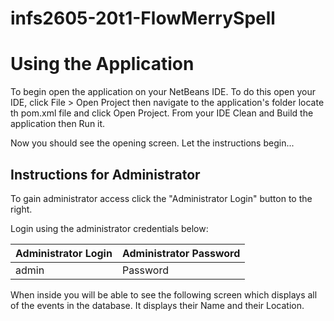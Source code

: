 # infs2605-20t1-FlowMerrySpell

# Using the Application

To begin open the application on your NetBeans IDE. To do this open your IDE, click File > Open Project 
then navigate to the application's folder locate th pom.xml file and click Open Project. From your IDE
Clean and Build the application then Run it.

Now you should see the opening screen. Let the instructions begin...

## Instructions for Administrator

To gain administrator access click the "Administrator Login" button to the right.

Login using the administrator credentials below:

Administrator Login | Administrator Password
-------------------- | -----------------------
admin | Password


When inside you will be able to see the following screen which displays all of the events in the 
database. It displays their Name and their Location.